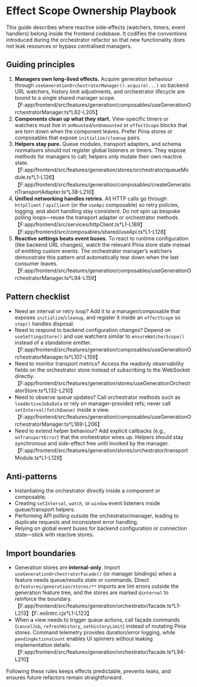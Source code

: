# Effect Scope Ownership Playbook

This guide describes where reactive side-effects (watchers, timers, event handlers) belong inside the frontend codebase. It codifies the conventions introduced during the orchestrator refactor so that new functionality does not leak resources or bypass centralised managers.

## Guiding principles

1. **Managers own long-lived effects.** Acquire generation behaviour through `useGenerationOrchestratorManager().acquire(...)` so backend URL watchers, history limit adjustments, and orchestrator lifecycle are bound to a single shared manager scope.【F:app/frontend/src/features/generation/composables/useGenerationOrchestratorManager.ts†L62-L205】
2. **Components clean up what they start.** View-specific timers or watchers must live in `onMounted`/`onUnmounted` or `effectScope` blocks that are torn down when the component leaves. Prefer Pinia stores or composables that expose `initialize/cleanup` pairs.
3. **Helpers stay pure.** Queue modules, transport adapters, and schema normalisers should not register global listeners or timers. They expose methods for managers to call; helpers only mutate their own reactive state.【F:app/frontend/src/features/generation/stores/orchestrator/queueModule.ts†L1-L126】【F:app/frontend/src/features/generation/composables/createGenerationTransportAdapter.ts†L38-L210】
4. **Unified networking handles retries.** All HTTP calls go through `httpClient` / `apiClient` (or the `useApi` composable) so retry policies, logging, and abort handling stay consistent. Do not spin up bespoke polling loops—reuse the transport adapter or orchestrator methods.【F:app/frontend/src/services/httpClient.ts†L1-L189】【F:app/frontend/src/composables/shared/useApi.ts†L1-L128】
5. **Reactive settings beats event buses.** To react to runtime configuration (like backend URL changes), watch the relevant Pinia store state instead of emitting custom events. The orchestrator manager’s watchers demonstrate this pattern and automatically tear down when the last consumer leaves.【F:app/frontend/src/features/generation/composables/useGenerationOrchestratorManager.ts†L94-L159】

## Pattern checklist

- Need an interval or retry loop? Add it to a manager/composable that exposes `initialize`/`cleanup`, and register it inside an `effectScope` so `stop()` handles disposal.
- Need to respond to backend configuration changes? Depend on `useSettingsStore()` and use watchers similar to `ensureWatcherScope()` instead of a standalone emitter.【F:app/frontend/src/features/generation/composables/useGenerationOrchestratorManager.ts†L107-L159】
- Need to monitor transport metrics? Access the readonly observability fields on the orchestrator store instead of subscribing to the WebSocket directly.【F:app/frontend/src/features/generation/stores/useGenerationOrchestratorStore.ts†L132-L210】
- Need to observe queue updates? Call orchestrator methods such as `loadActiveJobsData` or rely on manager-provided refs; never call `setInterval(fetchQueue)` inside a view.【F:app/frontend/src/features/generation/composables/useGenerationOrchestratorManager.ts†L169-L206】
- Need to extend helper behaviour? Add explicit callbacks (e.g., `onTransportError`) that the orchestrator wires up. Helpers should stay synchronous and side-effect free until invoked by the manager.【F:app/frontend/src/features/generation/stores/orchestrator/transportModule.ts†L1-L129】

## Anti-patterns

- Instantiating the orchestrator directly inside a component or composable.
- Creating `setInterval`, `watch`, or `window` event listeners inside queue/transport helpers.
- Performing API polling outside the orchestrator/manager, leading to duplicate requests and inconsistent error handling.
- Relying on global event buses for backend configuration or connection state—stick with reactive stores.

## Import boundaries

- Generation stores are **internal-only**. Import `useGenerationOrchestratorFacade()` (or manager bindings) when a feature needs queue/results state or commands. Direct `@/features/generation/stores/**` imports are lint errors outside the generation feature tree, and the stores are marked `@internal` to reinforce the boundary.【F:app/frontend/src/features/generation/orchestrator/facade.ts†L1-L213】【F:.eslintrc.cjs†L1-L123】
- When a view needs to trigger queue actions, call façade commands (`cancelJob`, `refreshHistory`, `setHistoryLimit`) instead of mutating Pinia stores. Command telemetry provides duration/error logging, while `pendingActionsCount` enables UI spinners without leaking implementation details.【F:app/frontend/src/features/generation/orchestrator/facade.ts†L94-L210】

Following these rules keeps effects predictable, prevents leaks, and ensures future refactors remain straightforward.
